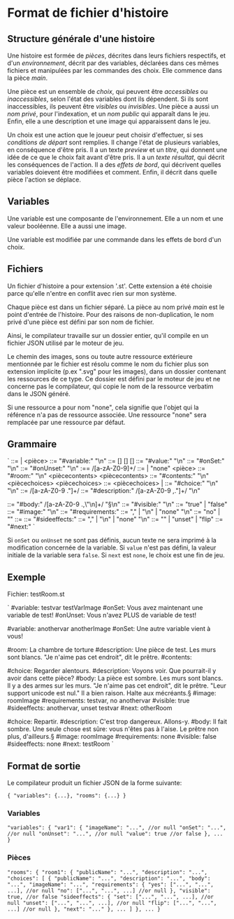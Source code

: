 # Format de fichier d'histoire

## Structure générale d'une histoire

Une histoire est formée de _pièces_, décrites dans leurs fichiers respectifs, et d'un _environnement_, décrit par des variables, déclarées dans ces mêmes fichiers et manipulées par les commandes des choix. Elle commence dans la pièce _main_.

Une pièce est un ensemble de _choix_, qui peuvent être _accessibles_ ou _inaccessibles_, selon l'état des variables dont ils dépendent. Si ils sont inaccessibles, ils peuvent être _visibles_ ou _invisibles_. Une pièce a aussi un _nom privé_, pour l'indexation, et un _nom public_ qui apparaît dans le jeu. Enfin, elle a une description et une image qui apparaissent dans le jeu.

Un choix est une action que le joueur peut choisir d'effectuer, si ses _conditions de départ_ sont remplies. Il change l'état de plusieurs variables, en conséquence d'être pris. Il a un texte _preview_ et un _titre_, qui donnent une idée de ce que le choix fait avant d'être pris. Il a un _texte résultat_, qui décrit les conséquences de l'action. Il a des _effets de bord_, qui décrivent quelles variables doievent être modifiées et comment. Enfin, il décrit dans quelle pièce l'action se déplace.

## Variables

Une variable est une composante de l'environnement. Elle a un nom et une valeur booléenne. Elle a aussi une image.

Une variable est modifiée par une commande dans les effets de bord d'un choix.

## Fichiers

Un fichier d'histoire a pour extension '.st'. Cette extension a été choisie parce qu'elle n'entre en conflit avec rien sur mon système.

Chaque pièce est dans un fichier séparé. La pièce au nom privé _main_ est le point d'entrée de l'histoire. Pour des raisons de non-duplication, le nom privé d'une pièce est défini par son nom de fichier.

Ainsi, le compilateur travaille sur un dossier entier, qu'il compile en un fichier JSON utilisé par le moteur de jeu.

Le chemin des images, sons ou toute autre ressource extérieure mentionnée par le fichier est résolu comme le nom du fichier plus son extension implicite (p.ex ".svg" pour les images), dans un dossier contenant les ressources de ce type. Ce dossier est défini par le moteur de jeu et ne concerne pas le compilateur, qui copie le nom de la ressource verbatim dans le JSON généré.

Si une ressource a pour nom "none", cela signifie que l'objet qui la référence n'a pas de ressource associée. Une ressource "none" sera remplacée par une ressource par défaut.

## Grammaire

`
<fichier> ::= <variable> <fichier> | <pièce>
<variable> ::= "#variable:" <nompriv> <imgpath> <varinfo> "\n"
<varinfo> ::= [<onset>] [<onunset>] [<value>]
<defaultvalue> ::= "#value:" <bool> "\n"
<onset> ::= "#onSet:" <nompub> "\n"
<onunset> ::= "#onUnset:" <nompub> "\n"
<nompriv> :== /[a-zA-Z0-9]+/
<imgpath> ::= <nompriv> | "none"
<pièce> ::= "#room:" <nompub> "\n" <description> <piècecontents>
<piècecontents> ::= "#contents:" "\n" <piècechoices>
<piècechoices> ::= <choix> <piècechoices> | <choix>
<choix> ::= "#choice:" <nompub> "\n" <description> <body> <choiximage> <requirementlist> <visibility> <sideeffects> <redirect> "\n"
<nompub> ::= /[a-zA-Z0-9 .\"]+/
<description> ::= "#description:" /[a-zA-Z0-9 ,.\"]+/ "\n"
<body> ::= "#body:" /[a-zA-Z0-9 .,\"\n]+/ "§\n"
<visibility> ::= "#visible:" <bool> "\n"
<bool> ::= "true" | "false"
<choiximage> ::= "#image:" <imgpath> "\n"
<requirementlist> ::= "#requirements:" <requirements>
<requirements> ::= <varstate> <varname> "," <requirements> | <varstate> <varname> "\n" | "none" "\n"
<varstate> ::= "no" | ""
<varname> ::= <nompriv>
<sideeffects> ::= "#sideeffects:" <effects>
<effects> ::= <varaction> <varname> "," <effects> | <varaction> <varname> "\n" | "none" "\n"
<varaction> ::= "" | "unset" | "flip"
<redirect> ::= "#next:" <nompub>
`

Si `onSet` ou `onUnset` ne sont pas définis, aucun texte ne sera imprimé à la modification concernée de la variable.
Si `value` n'est pas défini, la valeur initiale de la variable sera `false`.
Si `next` est `none`, le choix est une fin de jeu.

## Exemple

Fichier: testRoom.st

`
#variable: testvar testVarImage
#onSet: Vous avez maintenant une variable de test!
#onUnset: Vous n'avez PLUS de variable de test!

#variable: anothervar anotherImage
#onSet: Une autre variable vient à vous!

#room: La chambre de torture
#description: Une pièce de test. Les murs sont blancs. "Je n'aime pas cet endroit", dit le prêtre.
#contents:

#choice: Regarder alentours.
#description: Voyons voir. Que pourrait-il y avoir dans cette pièce?
#body: La pièce est sombre. Les murs sont blancs. Il y a des armes sur les murs.
"Je n'aime pas cet endroit", dit le prêtre. "Leur support unicode est nul." Il a bien raison. Halte aux mécréants.§
#image: roomImage
#requirements: testvar, no anothervar
#visible: true
#sideeffects: anothervar, unset testvar
#next: otherRoom

#choice: Repartir.
#description: C'est trop dangereux. Allons-y.
#body: Il fait sombre. Une seule chose est sûre: vous n'êtes pas à l'aise. Le prêtre non plus, d'ailleurs.§
#image: roomImage
#requirements: none
#visible: false
#sideeffects: none
#next: testRoom
`

## Format de sortie
Le compilateur produit un fichier JSON de la forme suivante:

`
{
	"variables": {...},
	"rooms": {...}
}
`

### Variables

`
	"variables": {
		"var1": {
			"imageName": "...", //or null
			"onSet": "...", //or null
			"onUnset": "...", //or null
			"value": true //or false
		},
		...
	}
`

### Pièces

`
	"rooms": {
		"room1": {
			"publicName": "...",
			"description": "...",
			"choices": [
				{
					"publicName": "...",
					"description": "...",
					"body": "...",
					"imageName": "...",
					"requirements": {
						"yes": ["...", "...", ...], //or null
						"no": ["...", "...", ...] //or null
					},
					"visible": true, //or false
					"sideeffects": {
						"set": ["...", "...", ...], //or null
						"unset": ["...", "...", ...], //or null
						"flip": ["...", "...", ...] //or null
					},
					"next": "..."
				},
				...
			]
		},
		...
	}
`